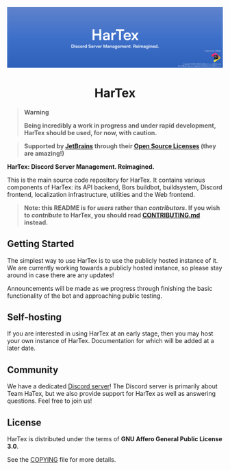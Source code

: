 ![HarTex](./meta/images/hartexbanner.png)

<h1 align="center">HarTex</h1>

> **Warning**
>
> **Being incredibly a work in progress and under rapid development, HarTex should be used, for now, with caution.**

> **Supported by [JetBrains](https://www.jetbrains.com/) through their [Open Source Licenses](https://www.jetbrains.com/community/opensource/#support) (they are amazing!)**

**HarTex: Discord Server Management. Reimagined.**

This is the main source code repository for HarTex. It contains various components of HarTex: its API backend, Bors buildbot, buildsystem, Discord frontend, localization infrastructure, utilities and the Web frontend.

> **Note: this README is for *users* rather than *contributors*. If you wish to *contribute* to HarTex, you should read [CONTRIBUTING.md](./CONTRIBUTING.md) instead.**

## Getting Started

The simplest way to use HarTex is to use the publicly hosted instance of it. We are currently working towards a publicly hosted instance, so please stay around in case there are any updates!

Announcements will be made as we progress through finishing the basic functionality of the bot and approaching public testing.

## Self-hosting

If you are interested in using HarTex at an early stage, then you may host your own instance of HarTex. Documentation for
which will be added at a later date.

## Community

We have a dedicated [Discord server](https://discord.gg/Xu8453VBAv)! The Discord server is primarily about Team HaTex, but we also provide support for HarTex as well as answering questions. Feel free to join us!

## License

HarTex is distributed under the terms of  **GNU Affero General Public License 3.0**. 

See the [COPYING](./COPYING) file for more details.
